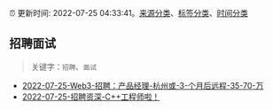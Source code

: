 :alarm_clock: 更新时间: 2022-07-25 04:33:41。[来源分类](../README.md)、[标签分类](../TAGS.md)、[时间分类](../TIMELINE.md)

## 招聘面试


> 关键字：`招聘`、`面试`



- [2022-07-25-Web3-招聘：产品经理-杭州或-3-个月后远程-35-70-万](https://www.v2ex.com/t/868506) 
- [2022-07-25-招聘资深-C++工程师啦！](https://www.v2ex.com/t/868498) 